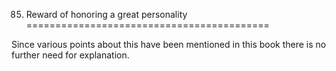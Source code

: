 85. Reward of honoring a great personality
==========================================

Since various points about this have been mentioned in this book there
is no further need for explanation.



